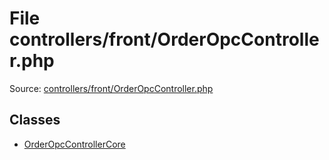 File controllers/front/OrderOpcController.php
=========

Source: [controllers/front/OrderOpcController.php](https://github.com/PrestaShop/PrestaShop/blob/1.6.1.3/controllers/front/OrderOpcController.php)


Classes
-------

* [OrderOpcControllerCore](class.OrderOpcControllerCore.md)

